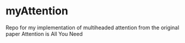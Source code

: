 # myAttention
Repo for my implementation of multiheaded attention from the original paper Attention is All You Need
